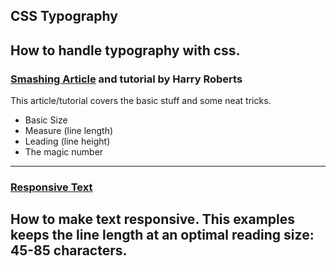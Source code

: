 ## CSS Typography

How to handle typography with css.
---
### [Smashing Article](https://github.com/nomanson/css_typography/tree/master/smashing_article) and tutorial by Harry Roberts
This article/tutorial covers the basic stuff and some neat tricks.
* Basic Size
* Measure (line length)
* Leading (line height)
* The magic number
---
### [Responsive Text](https://github.com/nomanson/css_typography/tree/master/responsive_text)
How to make text responsive. This examples keeps the line length at an optimal reading size: 45-85 characters.
---
